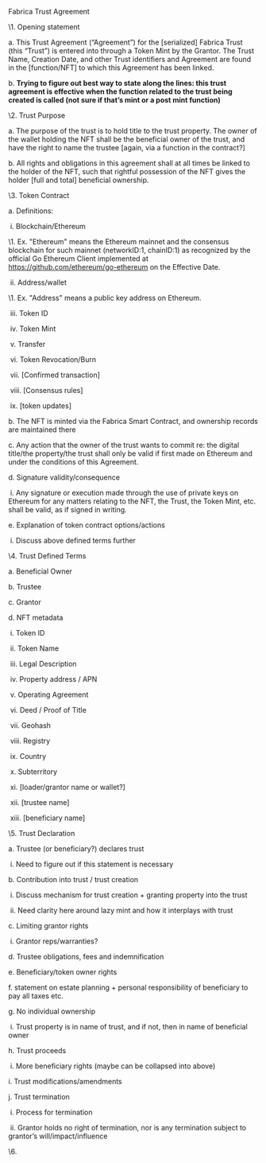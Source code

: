 Fabrica Trust Agreement

 

\1.   Opening statement

a.   This Trust Agreement (“Agreement”) for the [serialized] Fabrica Trust (this “Trust”) is entered into through a Token Mint by the Grantor. The Trust Name, Creation Date, and other Trust identifiers and Agreement are found in the [function/NFT] to which this Agreement has been linked.

b.   **Trying to figure out best way to state along the lines: this trust agreement is effective when the function related to the trust being created is called (not sure if that’s mint or a post mint function)**

\2.   Trust Purpose

a.   The purpose of the trust is to hold title to the trust property. The owner of the wallet holding the NFT shall be the beneficial owner of the trust, and have the right to name the trustee [again, via a function in the contract?]

b.   All rights and obligations in this agreement shall at all times be linked to the holder of the NFT, such that rightful possession of the NFT gives the holder [full and total] beneficial ownership.

\3.   Token Contract

a.   Definitions:

​                        i.   Blockchain/Ethereum

\1.   Ex. "Ethereum" means the Ethereum mainnet and the consensus blockchain for such mainnet (networkID:1, chainID:1) as recognized by the official Go Ethereum Client implemented at https://github.com/ethereum/go-ethereum on the Effective Date.

​                       ii.   Address/wallet

\1.   Ex. "Address" means a public key address on Ethereum.

​                      iii.   Token ID

​                      iv.   Token Mint

​                       v.   Transfer

​                      vi.   Token Revocation/Burn

​                      vii.   [Confirmed transaction]

​                     viii.   [Consensus rules]

​                      ix.   [token updates]

b.   The NFT is minted via the Fabrica Smart Contract, and ownership records are maintained there

c.   Any action that the owner of the trust wants to commit re: the digital title/the property/the trust shall only be valid if first made on Ethereum and under the conditions of this Agreement. 

d.   Signature validity/consequence

​                        i.    Any signature or execution made through the use of private keys on Ethereum for any matters relating to the NFT, the Trust, the Token Mint, etc. shall be valid, as if signed in writing.

e.   Explanation of token contract options/actions

​                        i.   Discuss above defined terms further

\4.   Trust Defined Terms

a.   Beneficial Owner

b.   Trustee

c.   Grantor

d.   NFT metadata

​                        i.   Token ID

​                       ii.   Token Name

​                      iii.   Legal Description

​                      iv.   Property address / APN

​                       v.   Operating Agreement

​                      vi.   Deed / Proof of Title

​                      vii.   Geohash

​                     viii.   Registry

​                      ix.   Country

​                       x.   Subterritory

​                      xi.   [loader/grantor name or wallet?]

​                      xii.   [trustee name]

​                     xiii.   [beneficiary name]

\5.   Trust Declaration

a.   Trustee (or beneficiary?) declares trust

​                        i.   Need to figure out if this statement is necessary

b.   Contribution into trust / trust creation

​                        i.   Discuss mechanism for trust creation + granting property into the trust

​                       ii.   Need clarity here around lazy mint and how it interplays with trust

c.   Limiting grantor rights

​                        i.   Grantor reps/warranties?

d.   Trustee obligations, fees and indemnification

e.   Beneficiary/token owner rights

f.   statement on estate planning + personal responsibility of beneficiary to pay all taxes etc.

g.   No individual ownership

​                        i.   Trust property is in name of trust, and if not, then in name of beneficial owner

h.   Trust proceeds

​                        i.   More beneficiary rights (maybe can be collapsed into above)

i.   Trust modifications/amendments

j.   Trust termination

​                        i.   Process for termination

​                       ii.   Grantor holds no right of termination, nor is any termination subject to grantor’s will/impact/influence

\6.   